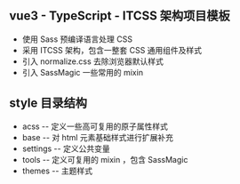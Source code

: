## vue3 - TypeScript - ITCSS 架构项目模板

- 使用 Sass 预编译语言处理 CSS
- 采用 ITCSS 架构，包含一整套 CSS 通用组件及样式
- 引入 normalize.css 去除浏览器默认样式
- 引入 SassMagic 一些常用的 mixin

## style 目录结构

- acss -- 定义一些高可复用的原子属性样式
- base -- 对 html 元素基础样式进行扩展补充
- settings -- 定义公共变量
- tools -- 定义可复用的 mixin ，包含 SassMagic
- themes -- 主题样式
